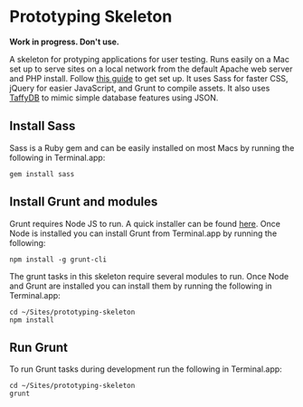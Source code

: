 # Prototyping Skeleton

**Work in progress. Don't use.**

A skeleton for protyping applications for user testing. Runs easily on a Mac set up to serve sites on a local network from the default Apache web server and PHP install. Follow [this guide](https://discussions.apple.com/docs/DOC-3083) to get set up. It uses Sass for faster CSS, jQuery for easier JavaScript, and Grunt to compile assets. It also uses [TaffyDB](http://www.taffydb.com/) to mimic simple database features using JSON.

## Install Sass

Sass is a Ruby gem and can be easily installed on most Macs by running the following in Terminal.app:

```shell
gem install sass
```

## Install Grunt and modules

Grunt requires Node JS to run. A quick installer can be found [here](http://nodejs.org/). Once Node is installed you can install Grunt from Terminal.app by running the following:

```shell
npm install -g grunt-cli
```

The grunt tasks in this skeleton require several modules to run. Once Node and Grunt are installed you can install them by running the following in Terminal.app:

```shell
cd ~/Sites/prototyping-skeleton
npm install
```

## Run Grunt

To run Grunt tasks during development run the following in Terminal.app:

```shell
cd ~/Sites/prototyping-skeleton
grunt
```